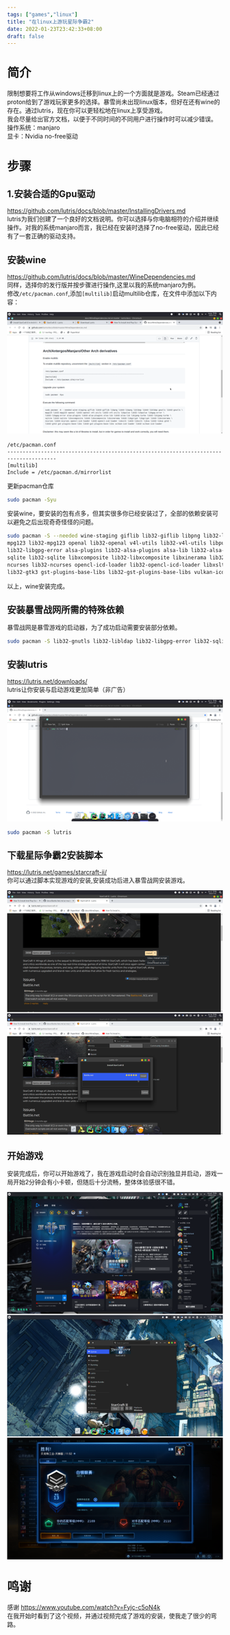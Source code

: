 ```yaml
---
tags: ["games","linux"]
title: "在linux上游玩星际争霸2"
date: 2022-01-23T23:42:33+08:00
draft: false
---
```

# 简介
限制想要将工作从windows迁移到linux上的一个方面就是游戏。Steam已经通过proton给到了游戏玩家更多的选择。暴雪尚未出现linux版本，但好在还有wine的存在。通过lutris，现在你可以更轻松地在linux上享受游戏。  
我会尽量给出官方文档，以便于不同时间的不同用户进行操作时可以减少错误。  
操作系统：manjaro  
显卡：Nvidia no-free驱动

# 步骤
## 1.安装合适的Gpu驱动
https://github.com/lutris/docs/blob/master/InstallingDrivers.md  
lutris为我们创建了一个良好的文档说明。你可以选择与你电脑相符的介绍并继续操作。对我的系统manjaro而言，我已经在安装时选择了no-free驱动，因此已经有了一套正确的驱动支持。  

## 安装wine
https://github.com/lutris/docs/blob/master/WineDependencies.md  
同样，选择你的发行版并按步骤进行操作,这里以我的系统manjaro为例。  
修改```/etc/pacman.conf```,添加```[multilib]```启动multilib仓库，在文件中添加以下内容：

![](/image/starcraftii/1.png)

```plain
/etc/pacman.conf
--------------------------------------------------------------------------------------
[multilib]
Include = /etc/pacman.d/mirrorlist
```

更新pacman仓库

```bash
sudo pacman -Syu
```

安装wine，要安装的包有点多，但其实很多你已经安装过了，全部的依赖安装可以避免之后出现奇奇怪怪的问题。

```bash
sudo pacman -S --needed wine-staging giflib lib32-giflib libpng lib32-libpng libldap lib32-libldap gnutls lib32-gnutls \
mpg123 lib32-mpg123 openal lib32-openal v4l-utils lib32-v4l-utils libpulse lib32-libpulse libgpg-error \
lib32-libgpg-error alsa-plugins lib32-alsa-plugins alsa-lib lib32-alsa-lib libjpeg-turbo lib32-libjpeg-turbo \
sqlite lib32-sqlite libxcomposite lib32-libxcomposite libxinerama lib32-libgcrypt libgcrypt lib32-libxinerama \
ncurses lib32-ncurses opencl-icd-loader lib32-opencl-icd-loader libxslt lib32-libxslt libva lib32-libva gtk3 \
lib32-gtk3 gst-plugins-base-libs lib32-gst-plugins-base-libs vulkan-icd-loader lib32-vulkan-icd-loader
```

以上，wine安装完成。

## 安装暴雪战网所需的特殊依赖
暴雪战网是暴雪游戏的启动器，为了成功启动需要安装部分依赖。  

```bash
sudo pacman -S lib32-gnutls lib32-libldap lib32-libgpg-error lib32-sqlite lib32-libpulse lib32-alsa-plugins
```

## 安装lutris
https://lutris.net/downloads/  
lutris让你安装与启动游戏更加简单（非广告）

![](/image/starcraftii/2.png)

```bash 
sudo pacman -S lutris
```  

## 下载星际争霸2安装脚本
https://lutris.net/games/starcraft-ii/  
你可以通过脚本实现游戏的安装,安装成功后进入暴雪战网安装游戏。


![](/image/starcraftii/3.png)
![](/image/starcraftii/4.png)

## 开始游戏
安装完成后，你可以开始游戏了，我在游戏启动时会自动识别独显并启动，游戏一局开始2分钟会有小卡顿，但随后十分流畅，整体体验感很不错。  


![](/image/starcraftii/5.png)
![](/image/starcraftii/6.png)
![](/image/starcraftii/7.png)


# 鸣谢
感谢 https://www.youtube.com/watch?v=Fyjc-c5oN4k  
在我开始时看到了这个视频，并通过视频完成了游戏的安装，使我走了很少的弯路。  
